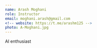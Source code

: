 ```yaml
---
name: Arash Moghani
role: Instructor
email: moghani.arash@gmail.com
<!-- website: https://t.me/arashm125 -->
photo: A-Moghani.jpg
---
```


<!-- [Schedule an appointment](#){: .btn .btn-outline } -->
AI enthusiast
